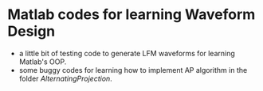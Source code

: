 # Matlab codes for learning Waveform Design

- a little bit of testing code to generate LFM waveforms for learning Matlab's OOP.
- some buggy codes for learning how to implement AP algorithm in the folder *AlternatingProjection*.
